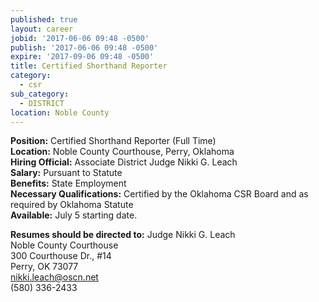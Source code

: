 ```yaml
---
published: true
layout: career
jobid: '2017-06-06 09:48 -0500'
publish: '2017-06-06 09:48 -0500'
expire: '2017-09-06 09:48 -0500'
title: Certified Shorthand Reporter
category:
  - csr
sub_category:
  - DISTRICT
location: Noble County
---
```

**Position:** Certified Shorthand Reporter (Full Time)  
**Location:** Noble County Courthouse, Perry, Oklahoma  
**Hiring Official:** Associate District Judge Nikki G. Leach  
**Salary:** Pursuant to Statute  
**Benefits:** State Employment  
**Necessary Qualifications:** Certified by the Oklahoma CSR Board and as required by Oklahoma Statute  
**Available:** July 5 starting date.

**Resumes should be directed to:** 
Judge Nikki G. Leach  
Noble County Courthouse  
300 Courthouse Dr., \#14  
Perry, OK 73077  
[nikki.leach@oscn.net](mailto:nikki.leach@oscn.net)  
(580) 336-2433
